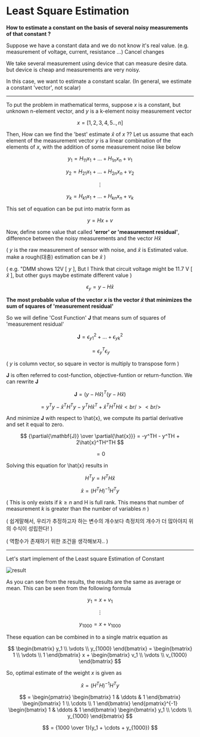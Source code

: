 # Least Square Estimation

**How to estimate a constant on the basis of several noisy measurements of that constant ?**

Suppose we have a constant data and we do not know it's real value. (e.g. measurement of voltage, current, resistance ...) Cancel changes

We take several measurement using device that can measure desire data. but device is cheap and measurements are very noisy.

In this case, we want to estimate a constant scalar. (In general, we estimate a constant 'vector', not scalar)

---

To put the problem in mathematical terms, suppose $x$ is a constant, but unknown n-element vector, and $y$ is a k-element noisy measurement vector

$$x = [1,2,3,4,5 .. ,n]$$

Then, How can we find the 'best' estimate $\hat{x}$ of $x$ ??
Let us assume that each element of the measurement vector $y$ is a linear combination of the elements of $x$, with the addition of some measurement noise like below

$$ y_1 = H_{11} x_1 + ... + H_{1n} x_n + v_1 $$

$$ y_2 = H_{21} x_1 + ... + H_{2n} x_n + v_2 $$

$$ \vdots $$

$$ y_k = H_{k1} x_1 + ... + H_{kn} x_n + v_k $$

This set of equation can be put into matrix form as

$$ y = Hx + v $$

Now, define some value that called **'error' or 'measurement residual'**, difference between the noisy measurements and the vector $H\hat{x}$

( $y$ is the raw measurement of sensor with noise, and $\hat{x}$ is Estimated value. make a rough(대충) estimation can be $\hat{x}$ )

( e.g. "DMM shows 12V [ $y$ ], But I Think that circuit voltage might be 11.7 V [ $\hat{x}$ ], but other guys maybe estimate different value )

$$ \epsilon_y = y - H \hat{x} $$

**The most probable value of the vector $x$ is the vector $\hat{x}$ that minimizes the sum of squares of 'measurement residual'**

So we will define 'Cost Function' **$\mathbf{J}$**  that means sum of squares of 'measurement residual' 

$$ \mathbf{J} = \epsilon_{y1}^2 + ... + \epsilon_{yk}^2 $$

$$ = \epsilon_{y}^T \epsilon_{y} $$ 

( $y$ is column vector, so square in vector is multiply to transpose form )
 
**$\mathbf{J}$** is often referred to cost-function, objective-funtion or return-function. We can rewrite **$\mathbf{J}$**

$$ \mathbf{J} = (y-H\hat{x})^T(y-H\hat{x}) $$

$$ = y^Ty - \hat{x}^TH^Ty - y^TH\hat{x}^T + \hat{x}^TH^TH\hat{x} <br/><br/> $$

And minimize **$\mathbf{J}$** with respect to \hat{x}, we compute its partial derivative and set it equal to zero.

$$ {\partial{\mathbf{J}} \over \partial{\hat{x}}} = -y^TH - y^TH + 2\hat{x}^TH^TH $$

$$ = 0 $$

Solving this equation for \hat{x} results in

$$ H^Ty = H^TH\hat{x} $$

$$ \hat{x} = {(H^TH)}^{-1} H^Ty $$

( This is only exists if $k \ge n$ and H is full rank. This means that number of measurement $k$ is greater than the number of variables $n$ )

( 쉽게말해서, 우리가 추정하고자 하는 변수의 개수보다 측정치의 개수가 더 많아야지 위의 수식이 성립한다! )

( 역함수가 존재하기 위한 조건을 생각해보자.. )

---

Let's start implement of the Least square Estimation of Constant 

![result](https://user-images.githubusercontent.com/60316325/231324630-42d665cf-a99a-4f1c-bf53-585f61958499.PNG)

As you can see from the results, the results are the same as average or mean. This can be seen from the following formula

$$ y_1 = x + v_1 $$

$$ \vdots $$

$$ y_{1000} = x + v_{1000} $$

These equation can be combined in to a single matrix equation as

$$ \begin{bmatrix} 
y_1 \\ 
\vdots \\ 
y_{1000} 
\end{bmatrix} = 
\begin{bmatrix} 
1 \\ 
\vdots \\ 
1 
\end{bmatrix} x +
\begin{bmatrix} 
v_1 \\ 
\vdots \\ 
v_{1000}
\end{bmatrix}
$$

So, optimal estimate of the weight $x$ is given as

$$ \hat{x} = (H^TH)^{-1}H^Ty $$

$$ = \begin{pmatrix} 
\begin{bmatrix} 
1 & \ddots & 1
\end{bmatrix}
\begin{bmatrix} 
1 \\
\cdots \\
1
\end{bmatrix}
\end{pmatrix}^{-1} 
\begin{bmatrix} 
1 & \ddots & 1
\end{bmatrix}
\begin{bmatrix} 
y_1 \\
\cdots \\
y_{1000}
\end{bmatrix}
$$

$$ = {1000 \over 1}(y_1 + \cdots + y_{1000}) $$
